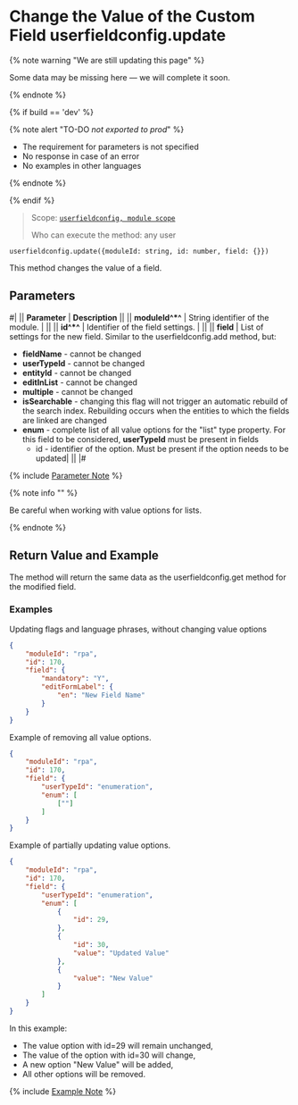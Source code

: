 # Change the Value of the Custom Field userfieldconfig.update

{% note warning "We are still updating this page" %}

Some data may be missing here — we will complete it soon.

{% endnote %}

{% if build == 'dev' %}

{% note alert "TO-DO _not exported to prod_" %}

- The requirement for parameters is not specified
- No response in case of an error
- No examples in other languages
  
{% endnote %}

{% endif %}

> Scope: [`userfieldconfig, module scope`](../../../../scopes/permissions.md)
>
> Who can execute the method: any user

```http
userfieldconfig.update({moduleId: string, id: number, field: {}})
```

This method changes the value of a field.

## Parameters

#|
|| **Parameter** | **Description** ||
|| **moduleId^*^** | String identifier of the module.  | ||
|| **id^*^** | Identifier of the field settings.  | ||
|| **field** | List of settings for the new field. Similar to the userfieldconfig.add method, but:
- **fieldName** - cannot be changed
- **userTypeId** - cannot be changed
- **entityId** - cannot be changed
- **editInList** - cannot be changed
- **multiple** - cannot be changed
- **isSearchable** - changing this flag will not trigger an automatic rebuild of the search index. Rebuilding occurs when the entities to which the fields are linked are changed
- **enum** - complete list of all value options for the "list" type property. For this field to be considered, **userTypeId** must be present in fields 
  - id - identifier of the option. Must be present if the option needs to be updated| ||
|#

{% include [Parameter Note](../../../../../_includes/required.md) %}

{% note info "" %}

Be careful when working with value options for lists.

{% endnote %}

## Return Value and Example

The method will return the same data as the userfieldconfig.get method for the modified field.

### Examples

Updating flags and language phrases, without changing value options

```json
{
    "moduleId": "rpa",
    "id": 170,
    "field": {
        "mandatory": "Y",
        "editFormLabel": {
            "en": "New Field Name"
        }    
    }
}
```

Example of removing all value options.

```json
{
    "moduleId": "rpa",
    "id": 170,
    "field": {
        "userTypeId": "enumeration",
        "enum": [
            [""]
        ]    
    }
}
```

Example of partially updating value options.

```json
{
    "moduleId": "rpa",
    "id": 170,
    "field": {
        "userTypeId": "enumeration",
        "enum": [
            {
                "id": 29,
            },
            {
                "id": 30,
                "value": "Updated Value"
            },
            {
                "value": "New Value"
            }
        ]    
    }
}
```

In this example:
- The value option with id=29 will remain unchanged,
- The value of the option with id=30 will change,
- A new option "New Value" will be added,
- All other options will be removed.
  
{% include [Example Note](../../../../../_includes/examples.md) %}